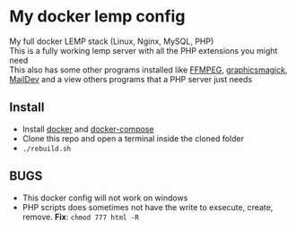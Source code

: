 # My docker lemp config
My full docker LEMP stack (Linux, Nginx, MySQL, PHP)  
This is a fully working lemp server with all the PHP extensions you might need  
This also has some other programs installed like [FFMPEG](https://www.ffmpeg.org/), [graphicsmagick](http://www.graphicsmagick.org/), [MailDev](https://github.com/djfarrelly/MailDev) and a view others programs that a PHP server just needs  

## Install
- Install [docker](https://docs.docker.com/install/) and [docker-compose](https://docs.docker.com/compose/install/)
- Clone this repo and open a terminal inside the cloned folder
- `./rebuild.sh`

## BUGS
- This docker config will not work on windows
- PHP scripts does sometimes not have the write to exsecute, create, remove. **Fix**: `chmod 777 html -R`
